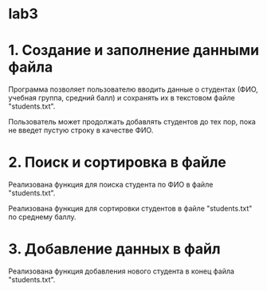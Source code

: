 # lab3
# 1. Создание и заполнение данными файла

Программа позволяет пользователю вводить данные о студентах (ФИО, учебная группа, средний балл) и сохранять их в текстовом файле "students.txt".

Пользователь может продолжать добавлять студентов до тех пор, пока не введет пустую строку в качестве ФИО.

# 2. Поиск и сортировка в файле

Реализована функция для поиска студента по ФИО в файле "students.txt".

Реализована функция для сортировки студентов в файле "students.txt" по среднему баллу.

# 3. Добавление данных в файл

Реализована функция добавления нового студента в конец файла "students.txt".
